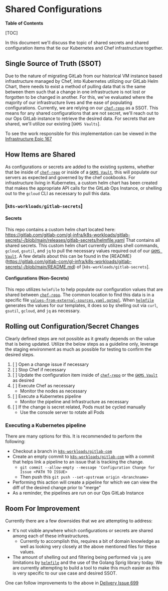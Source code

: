 # Shared Configurations

**Table of Contents**

[TOC]

In this document we'll discuss the topic of shared secrets and shared
configuration items that tie our Kubernetes and Chef infrastructure together.

## Single Source of Truth (SSOT)

Due to the nature of migrating GitLab from our historical VM instance based
infrastructure managed by Chef, into Kubernetes utilizing our GitLab Helm Chart,
there needs to exist a method of pulling data that is the same between them such
that a change in one infrastructure is not lost or forgotten to be changed in
another.  For this, we've evaluated where the majority of our infrastructure
lives and the ease of populating configurations.  Currently, we are relying on
our [`chef-repo`] as a SSOT.  This means for any shared configurations that are not
secret, we'll reach out to our Ops GitLab instance to retrieve the desired data.
For secrets that are shared, we'll utilize our existing [`GKMS Vaults`].

To see the work responsible for this implementation can be viewed in the
[Infrastructure Epic 167](https://gitlab.com/groups/gitlab-com/gl-infra/-/epics/167)

## How Items are Shared

As configurations or secrets are added to the existing systems, whether that be
inside of [`chef-repo`] or inside of a [`GKMS Vault`], this will populate our servers as
expected and governed by the chef cookbooks.  For infrastructure living in
Kubernetes, a custom helm chart has been created that makes the appropriate API
calls for the GitLab Ops Instance, or shelling out to the `gcloud` CLI as
necessary to pull this data.

### [`k8s-workloads/gitlab-secrets`]

#### Secrets

This repo contains a custom helm chart located here:
<https://gitlab.com/gitlab-com/gl-infra/k8s-workloads/gitlab-secrets/-/blob/main/releases/gitlab-secrets/helmfile.yaml>
That contains all shared secrets.  This custom helm chart currently utilizes
shell commands, `gcloud`, `gsutil`, and `jq` to pull the necessary values
required out of our [`GKMS Vault`].  A few details about this can be found in
the
[README}(<https://gitlab.com/gitlab-com/gl-infra/k8s-workloads/gitlab-secrets/-/blob/main/README.md>)
of [`k8s-workloads/gitlab-secrets`].

#### Configurations (Non-Secrets)

This repo utilizes `helmfile` to help populate our configuration values that are
shared between [`chef-repo`].  The common location to find this data is in a
specific file
[`values-from-external-sources.yaml.gotmpl`](https://gitlab.com/gitlab-com/gl-infra/k8s-workloads/gitlab-com/-/blob/master/releases/values/gitlab/values-from-external-sources.yaml.gotmpl).
When [`helmfile`] generates the values for our templates, it does so by shelling
out via `curl`, `gsutil`, `gcloud`, and `jq` as necessary.

## Rolling out Configuration/Secret Changes

Clearly defined steps are not possible as it greatly depends on the value that
is being updated.  Utilize the below steps as a guideline only, leverage the
staging environment as much as possible for testing to confirm the desired
steps.

1. [ ] Open a change issue if necessary
1. [ ] Stop Chef if necessary
1. [ ] Update the configuration item inside of [`chef-repo`] or the [`GKMS
   Vault`] as desired
1. [ ] Execute Chef as necessary
    * Monitor the nodes as necessary
1. [ ] Execute a Kubernetes pipeline
    * Monitor the pipeline and Infrastructure as necessary
1. [ ] If the change is secret related, Pods must be cycled manually
    * Use the console server to rotate all Pods

### Executing a Kubernetes pipeline

There are many options for this.  It is recommended to perform the following:

* Checkout a branch in [`k8s-workloads/gitlab-com`]
* Create an empty commit to [`k8s-workloads/gitlab-com`] with a commit that
  helps link a pipeline to an issue that is tracking the change.
  * `git commit --allow-empty --message 'Configuration Change for Issue <PATH TO
    ISSUE>`
  * Then push this `git push --set-upstream origin <branchname>`
* Performing this action will create a pipeline for which we can view the diff
  of the desired change prior to "merge"
* As a reminder, the pipelines are run on our Ops GitLab Instance

## Room For Improvement

Currently there are a few downsides that we are attempting to address:

* It's not visible anywhere which configurations or secrets are shared among
  each of these infrastructures.
  * Currently to accomplish this, requires a bit of domain knowledge as well as
    looking very closely at the above mentioned files for these values.
* The amount of shelling out and filtering being performed via `jq` are
  limitations by [`helmfile`] and the use of the Golang Sprig library today.  We
  are currently attempting to build a tool to make this much easier as this is
  very specific to our use case and desired SSOT.

One can follow improvements to the above in [Delivery Issue 699](https://gitlab.com/gitlab-com/gl-infra/delivery/-/issues/699)

[`chef-repo`]: https://ops.gitlab.net/gitlab-cookbooks/chef-repo
[`helmfile`]: https://github.com/roboll/helmfile
[`k8s-workloads/gitlab-com`]: https://gitlab.com/gitlab-com/gl-infra/k8s-workloads/gitlab-com
[`GKMS Vault`]: ./gkms-chef-secrets.md
